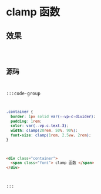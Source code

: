 <script setup>
import Code from '../code/clamp 函数.vue'
</script>

# clamp 函数

## 效果

<Code />

## 源码

:::code-group
```css [style]
.container {
  border: 1px solid var(--vp-c-divider);
  padding: 1rem;
  color: var(--vp-c-text-3);
  width: clamp(20rem, 50%, 90%);
  font-size: clamp(1rem, 2.5vw, 2rem);
}
```

```html [template]
<div class="container">
  <span class="font"> clamp 函数 </span>
</div>
```
:::